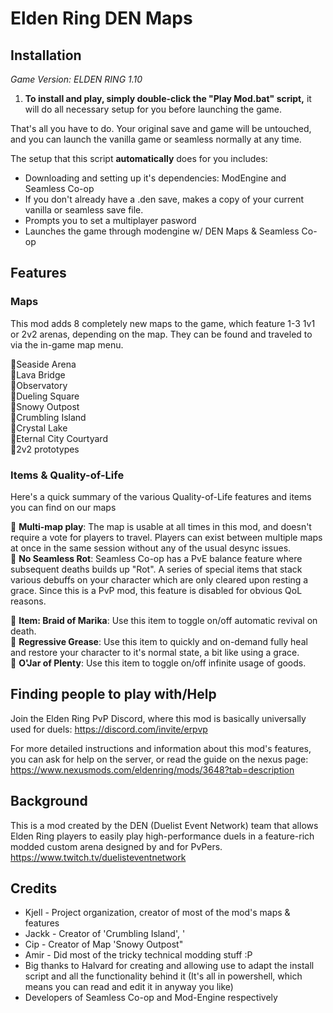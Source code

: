 # Elden Ring DEN Maps

## Installation
_Game Version: ELDEN RING 1.10_

1. **To install and play, simply double-click the "Play Mod.bat" script,** it will do all necessary setup for you before launching the game.

That's all you have to do. 
Your original save and game will be untouched, and you can launch the vanilla game or seamless normally at any time.

The setup that this script **automatically** does for you includes:
- Downloading and setting up it's dependencies: ModEngine and Seamless Co-op
- If you don't already have a .den save, makes a copy of your current vanilla or seamless save file.
- Prompts you to set a multiplayer pasword
- Launches the game through modengine w/ DEN Maps & Seamless Co-op

## Features

### Maps

This mod adds 8 completely new maps to the game, which feature 1-3 1v1 or 2v2 arenas, depending on the map. They can be found and traveled to via the in-game map menu.

🔸Seaside Arena  
🔸Lava Bridge  
🔸Observatory  
🔸Dueling Square  
🔸Snowy Outpost  
🔸Crumbling Island  
🔸Crystal Lake  
🔸Eternal City Courtyard  
🔸2v2 prototypes  

### Items & Quality-of-Life

Here's a quick summary of the various Quality-of-Life features and items you can find on our maps

🔸 **Multi-map play**: The map is usable at all times in this mod, and doesn't require a vote for players to travel. Players can exist between multiple maps at once in the same session without any of the usual desync issues.  
🔸 **No Seamless Rot**: Seamless Co-op has a PvE balance feature where subsequent deaths builds up "Rot". A series of special items that stack various debuffs on your character which are only cleared upon resting a grace. Since this is a PvP mod, this feature is disabled for obvious QoL reasons.

🔸 **Item: Braid of Marika**: Use this item to toggle on/off automatic revival on death.  
🔸 **Regressive Grease**: Use this item to quickly and on-demand fully heal and restore your character to it's normal state, a bit like using a grace.  
🔸 **O'Jar of Plenty**: Use this item to toggle on/off infinite usage of goods.  

## Finding people to play with/Help

Join the Elden Ring PvP Discord, where this mod is basically universally used for duels: https://discord.com/invite/erpvp

For more detailed instructions and information about this mod's features, you can ask for help on the server, or read the guide on the nexus page: https://www.nexusmods.com/eldenring/mods/3648?tab=description

## Background
 
This is a mod created by the DEN (Duelist Event Network) team that allows Elden Ring players to easily play high-performance duels in a feature-rich modded custom arena designed by and for PvPers.
https://www.twitch.tv/duelisteventnetwork

## Credits
* Kjell - Project organization, creator of most of the mod's maps & features
* Jackk - Creator of 'Crumbling Island', '
* Cip - Creator of Map 'Snowy Outpost"
* Amir - Did most of the tricky technical modding stuff :P
* Big thanks to Halvard for creating and allowing use to adapt the install script and all the functionality behind it (It's all in powershell, which means you can read and edit it in anyway you like)
* Developers of Seamless Co-op and Mod-Engine respectively
